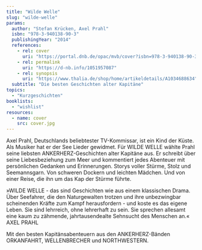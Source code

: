 ```yaml
---
title: "Wilde Welle"
slug: "wilde-welle"
params:
  author: "Stefan Krücken, Axel Prahl"
  isbn: "978-3-940138-90-3"
  publishingYear: "2014"
  references:
    - rel: cover
      uri: "https://portal.dnb.de/opac/mvb/cover?isbn=978-3-940138-90-3"
    - rel: permalink
      uri: "https://d-nb.info/1051957087"
    - rel: synopsis
      uri: "https://www.thalia.de/shop/home/artikeldetails/A1034688634"
  subtitle: "Die besten Geschichten alter Kapitäne"
topics:
  - "Kurzgeschichten"
booklists:
  - "wishlist"
resources:
  - name: cover
    src: cover.jpg
---
```

Axel Prahl, Deutschlands beliebtester TV-Kommissar, ist ein Kind der Küste. 
Als Musiker hat er der See Lieder gewidmet. Für WILDE WELLE wählte Prahl seine 
liebsten ANKERHERZ-Geschichten alter Kapitäne aus. Er schreibt über seine 
Liebesbeziehung zum Meer und kommentiert jedes Abenteuer mit persönlichen 
Gedanken und Erinnerungen. Storys voller Stürme, Stolz und Seemannsgarn. Von 
schweren Dockern und leichten Mädchen. Und von einer Reise, die ihn um das Kap 
der Stürme führte.

»WILDE WELLE - das sind Geschichten wie aus einem klassischen Drama. Über 
Seefahrer, die den Naturgewalten trotzen und ihre unbezwingbar scheinenden 
Kräfte zum Kampf herausfordern - und koste es das eigene Leben. Sie sind 
lehrreich, ohne lehrerhaft zu sein. Sie sprechen allesamt eine kaum zu 
zähmende, jahrtausendealte Sehnsucht des Menschen an.« AXEL PRAHL

Mit den besten Kapitänsabenteuern aus den ANKERHERZ-Bänden ORKANFAHRT, 
WELLENBRECHER und NORTHWESTERN.